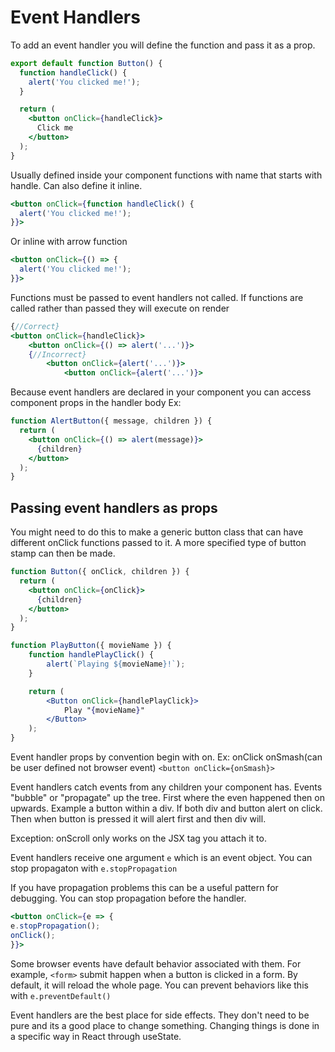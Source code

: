 # Event Handlers

To add an event handler you will define the function and pass it as a prop.

```jsx
export default function Button() {
  function handleClick() {
    alert('You clicked me!');
  }

  return (
    <button onClick={handleClick}>
      Click me
    </button>
  );
}
```

Usually defined inside your component functions with name that starts with
handle. Can also define it inline.
```jsx
<button onClick={function handleClick() {
  alert('You clicked me!');
}}>
```

Or inline with arrow function
```jsx
<button onClick={() => {
  alert('You clicked me!');
}}>
```

Functions must be passed to event handlers not called.
If functions are called rather than passed they will execute on render
```jsx
{//Correct}
<button onClick={handleClick}>
    <button onClick={() => alert('...')}>
    {//Incorrect}
        <button onClick={alert('...')}>
            <button onClick={alert('...')}>
```

Because event handlers are declared in your component you can access
component props in the handler body
Ex:
```jsx
function AlertButton({ message, children }) {
  return (
    <button onClick={() => alert(message)}>
      {children}
    </button>
  );
}
```

## Passing event handlers as props
You might need to do this to make a generic button class that can have different
onClick functions passed to it. A more specified type of button stamp can then
be made.
```jsx
function Button({ onClick, children }) {
  return (
    <button onClick={onClick}>
      {children}
    </button>
  );
}

function PlayButton({ movieName }) {
    function handlePlayClick() {
        alert(`Playing ${movieName}!`);
    }

    return (
        <Button onClick={handlePlayClick}>
            Play "{movieName}"
        </Button>
    );
}
```

Event handler props by convention begin with on. 
Ex: 
onClick 
onSmash(can be user defined not browser event)
`<button onClick={onSmash}>`

Event handlers catch events from any children your component has. Events
"bubble" or "propagate" up the tree. First where the even happened then on upwards.
Example a button within a div. If both div and button alert on click. Then when
button is pressed it will alert first and then div will.

Exception: onScroll only works on the JSX tag you attach it to.

Event handlers receive one argument `e` which is an event object.
You can stop propagaton with `e.stopPropagation`

If you have propagation problems this can be a useful pattern for debugging.
You can stop propagation before the handler.
```jsx
<button onClick={e => {
e.stopPropagation();
onClick();
}}>
```

Some browser events have default behavior associated with them. For example,
`<form>` submit happen when a button is clicked in a form. By default, it will
reload the whole page.
You can prevent behaviors like this with `e.preventDefault()`

Event handlers are the best place for side effects.
They don't need to be pure and its a good place to change something.
Changing things is done in a specific way in React through useState.





